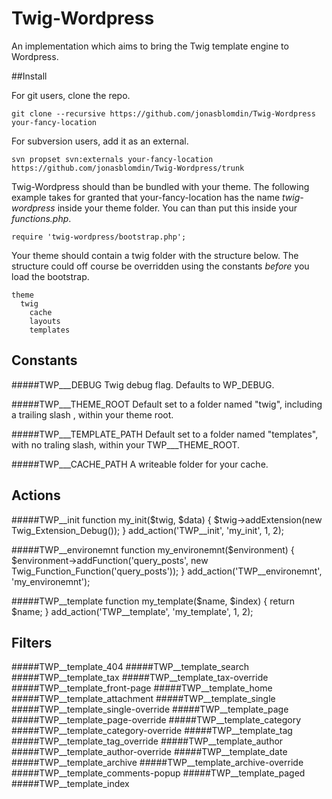 Twig-Wordpress
==============

An implementation which aims to bring the Twig template engine to Wordpress.

##Install

For git users, clone the repo.

    git clone --recursive https://github.com/jonasblomdin/Twig-Wordpress your-fancy-location

For subversion users, add it as an external.

    svn propset svn:externals your-fancy-location https://github.com/jonasblomdin/Twig-Wordpress/trunk

Twig-Wordpress should than be bundled with your theme. The following example takes for granted that your-fancy-location has the name *twig-wordpress* inside your theme folder. You can than put this inside your *functions.php*.

    require 'twig-wordpress/bootstrap.php';
 
Your theme should contain a twig folder with the structure below. The structure could off course be overridden using the constants *before* you load the bootstrap.

    theme
      twig
        cache
        layouts
        templates
 
## Constants

#####TWP___DEBUG
Twig debug flag. Defaults to WP_DEBUG.

#####TWP___THEME_ROOT
Default set to a folder named "twig", including a trailing slash , within your theme root.

#####TWP___TEMPLATE_PATH
Default set to a folder named "templates", with no traling slash, within your TWP___THEME_ROOT.

#####TWP___CACHE_PATH
A writeable folder for your cache.

## Actions

#####TWP__init
    function my_init($twig, $data)
    {
      $twig->addExtension(new Twig_Extension_Debug());
    }
    add_action('TWP__init', 'my_init', 1, 2);

#####TWP__environemnt
    function my_environemnt($environment)
    {
      $environment->addFunction('query_posts', new Twig_Function_Function('query_posts'));
    }
    add_action('TWP__environemnt', 'my_environemnt');

#####TWP__template
    function my_template($name, $index)
    {
      return $name;
    }
    add_action('TWP__template', 'my_template', 1, 2);

## Filters

#####TWP__template_404
#####TWP__template_search
#####TWP__template_tax
#####TWP__template_tax-override
#####TWP__template_front-page
#####TWP__template_home
#####TWP__template_attachment
#####TWP__template_single
#####TWP__template_single-override
#####TWP__template_page
#####TWP__template_page-override
#####TWP__template_category
#####TWP__template_category-override
#####TWP__template_tag
#####TWP__template_tag_override
#####TWP__template_author
#####TWP__template_author-override
#####TWP__template_date
#####TWP__template_archive
#####TWP__template_archive-override
#####TWP__template_comments-popup
#####TWP__template_paged
#####TWP__template_index